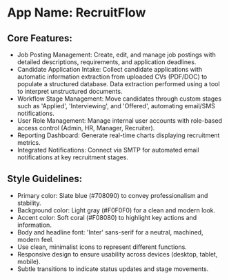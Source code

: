 # **App Name**: RecruitFlow

## Core Features:

- Job Posting Management: Create, edit, and manage job postings with detailed descriptions, requirements, and application deadlines.
- Candidate Application Intake: Collect candidate applications with automatic information extraction from uploaded CVs (PDF/DOC) to populate a structured database. Data extraction performed using a tool to interpret unstructured documents.
- Workflow Stage Management: Move candidates through custom stages such as 'Applied', 'Interviewing', and 'Offered', automating email/SMS notifications.
- User Role Management: Manage internal user accounts with role-based access control (Admin, HR, Manager, Recruiter).
- Reporting Dashboard: Generate real-time charts displaying recruitment metrics.
- Integrated Notifications: Connect via SMTP for automated email notifications at key recruitment stages.

## Style Guidelines:

- Primary color: Slate blue (#708090) to convey professionalism and stability.
- Background color: Light gray (#F0F0F0) for a clean and modern look.
- Accent color: Soft coral (#F08080) to highlight key actions and information.
- Body and headline font: 'Inter' sans-serif for a neutral, machined, modern feel.
- Use clean, minimalist icons to represent different functions.
- Responsive design to ensure usability across devices (desktop, tablet, mobile).
- Subtle transitions to indicate status updates and stage movements.